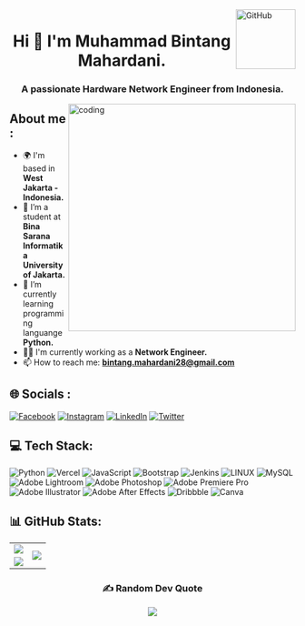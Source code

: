 <a href="https://www.github.com/muhbintangmahardani" target="_blank" rel="noreferrer">
  <img align="right" alt="GitHub" width="105" src="https://visitcount.itsvg.in/api?id=muhbintangmahardani&label=Profile%20Views&color=12&icon=5&pretty=true)](https://visitcount.itsvg.in">
</a>
  
<h1 align="center">Hi 👋 I'm Muhammad Bintang Mahardani.</h1>

<h3 align="center">A passionate Hardware Network Engineer from Indonesia.</h3>
<a href="https://github.com/Daniii1245" target="_blank" rel="noreferrer">
  <img align="right" alt="coding" width="400" src="https://user-images.githubusercontent.com/55389276/140866485-8fb1c876-9a8f-4d6a-98dc-08c4981eaf70.gif">
</a>

## About me :
- 🌍 I'm based in **West Jakarta - Indonesia.**
- 🔭 I’m a student at **Bina Sarana Informatika University of Jakarta.**
- 🌱 I’m currently learning programming languange **Python.**
- 👨‍💻 I'm currently working as a **Network Engineer.**
- 📫 How to reach me: **bintang.mahardani28@gmail.com**
  
## 🌐 Socials :
[![Facebook](https://img.shields.io/badge/Facebook-%231877F2.svg?logo=Facebook&logoColor=white)](https://www.facebook.com/bintang1245/)
[![Instagram](https://img.shields.io/badge/Instagram-%23E4405F.svg?logo=Instagram&logoColor=white)](https://www.instagram.com/daniiii_1245/?hl=id) 
[![LinkedIn](https://img.shields.io/badge/LinkedIn-%230077B5.svg?logo=linkedin&logoColor=white)](https://www.linkedin.com/in/muhammadbintangmahardani/) 
[![Twitter](https://img.shields.io/badge/Twitter-%231DA1F2.svg?logo=Twitter&logoColor=white)](https://twitter.com/daniii_12456) 

## 💻 Tech Stack:
![Python](https://img.shields.io/badge/python-3670A0?style=for-the-badge&logo=python&logoColor=ffdd54) ![Vercel](https://img.shields.io/badge/vercel-%23000000.svg?style=for-the-badge&logo=vercel&logoColor=white) ![JavaScript](https://img.shields.io/badge/javascript-%23323330.svg?style=for-the-badge&logo=javascript&logoColor=%23F7DF1E) ![Bootstrap](https://img.shields.io/badge/bootstrap-%23563D7C.svg?style=for-the-badge&logo=bootstrap&logoColor=white) ![Jenkins](https://img.shields.io/badge/jenkins-%232C5263.svg?style=for-the-badge&logo=jenkins&logoColor=white) ![LINUX](https://img.shields.io/badge/Linux-FCC624?style=for-the-badge&logo=linux&logoColor=black) ![MySQL](https://img.shields.io/badge/mysql-%2300f.svg?style=for-the-badge&logo=mysql&logoColor=white) ![Adobe Lightroom](https://img.shields.io/badge/Adobe%20Lightroom-31A8FF.svg?style=for-the-badge&logo=Adobe%20Lightroom&logoColor=white) ![Adobe Photoshop](https://img.shields.io/badge/adobephotoshop-%2331A8FF.svg?style=for-the-badge&logo=adobephotoshop&logoColor=white) ![Adobe Premiere Pro](https://img.shields.io/badge/Adobe%20Premiere%20Pro-9999FF.svg?style=for-the-badge&logo=Adobe%20Premiere%20Pro&logoColor=white) ![Adobe Illustrator](https://img.shields.io/badge/adobeillustrator-%23FF9A00.svg?style=for-the-badge&logo=adobeillustrator&logoColor=white) ![Adobe After Effects](https://img.shields.io/badge/Adobe%20After%20Effects-9999FF.svg?style=for-the-badge&logo=Adobe%20After%20Effects&logoColor=white) ![Dribbble](https://img.shields.io/badge/Dribbble-EA4C89?style=for-the-badge&logo=dribbble&logoColor=white) ![Canva](https://img.shields.io/badge/Canva-%2300C4CC.svg?style=for-the-badge&logo=Canva&logoColor=white)
  
## 📊 GitHub Stats:
<table>
    <tr>
        <td align="center">
            <img src="https://github-readme-stats.vercel.app/api?username=muhbintangmahardani&theme=default&hide_border=false&include_all_commits=true&count_private=true"/>
          </a>
        </td>
        <td rowspan="2" align="center">
            <img src="https://github-readme-stats.vercel.app/api/top-langs/?username=muhbintangmahardani&theme=default&hide_border=false&include_all_commits=true&count_private=true&layout=compact"/>
            </a>
          </a>
        </td>
    </tr>
    <tr>
        <td align="center">
              <img src="https://github-readme-streak-stats.herokuapp.com/?user=muhbintangmahardani&theme=default&hide_border=false"/>
            </a>
        </td>
    </tr>
</table>

<div align="center">
  
### ✍️ Random Dev Quote
![](https://quotes-github-readme.vercel.app/api?type=horizontal&theme=radical)
